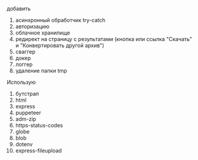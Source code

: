 добавить

1. асинхронный обработчик try-catch
2. авторизацию
3. облачное хранилище
4. редирект на страницу с результатами (кнопка или ссылка "Скачать" и "Конвертировать другой архив")
5. сваггер
6. докер
7. логгер
8. удаление папки tmp

Использую

1. бутстрап
2. html
3. express
4. puppeteer
5. adm-zip
6. https-status-codes
7. globe
8. blob
9. dotenv
10. express-fileupload
